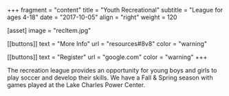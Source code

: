 +++
fragment = "content"
title = "Youth Recreational"
subtitle = "League for ages 4-18"
date = "2017-10-05"
align = "right"
weight = 120

[asset]
  image = "recItem.jpg"

[[buttons]]
  text = "More Info"
  url = "resources#8v8"
  color = "warning"

[[buttons]]
  text = "Register"
  url = "google.com"
  color = "warning"
+++

The recreation league provides an opportunity for young boys and girls to play soccer and develop their skills. We have a Fall & Spring season with games played at the Lake Charles Power Center.